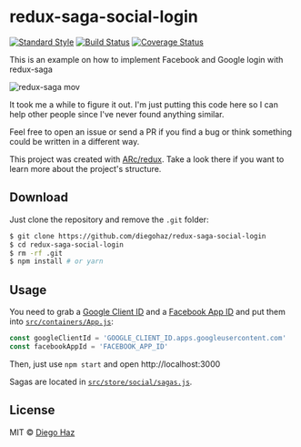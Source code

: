 # redux-saga-social-login
<p>
  <a href="http://standardjs.com"><img src="https://img.shields.io/badge/code%20style-standard-brightgreen.svg?style=flat-square" alt="Standard Style" /></a>
  <a href="https://travis-ci.org/diegohaz/redux-saga-social-login"><img src="https://img.shields.io/travis/diegohaz/redux-saga-social-login/master.svg?style=flat-square" alt="Build Status" /></a>
  <a href="https://codecov.io/gh/diegohaz/redux-saga-social-login/branch/master"><img src="https://img.shields.io/codecov/c/github/diegohaz/redux-saga-social-login/master.svg?style=flat-square" alt="Coverage Status" /></a>
</p>

This is an example on how to implement Facebook and Google login with redux-saga

![redux-saga mov](https://cloud.githubusercontent.com/assets/3068563/21574064/88251ff8-ced3-11e6-8c43-c211859beffe.gif)

It took me a while to figure it out. I'm just putting this code here so I can help other people since I've never found anything similar. 

Feel free to open an issue or send a PR if you find a bug or think something could be written in a different way.

This project was created with [ARc/redux](https://github.com/diegohaz/arc/tree/redux). Take a look there if you want to learn more about the project's structure.


## Download

Just clone the repository and remove the `.git` folder:

```sh
$ git clone https://github.com/diegohaz/redux-saga-social-login
$ cd redux-saga-social-login
$ rm -rf .git
$ npm install # or yarn
```

## Usage

You need to grab a [Google Client ID](https://developers.google.com/+/web/signin/) and a [Facebook App ID](https://developers.facebook.com) and put them into [`src/containers/App.js`](src/containers/App.js):
```js
const googleClientId = 'GOOGLE_CLIENT_ID.apps.googleusercontent.com'
const facebookAppId = 'FACEBOOK_APP_ID'
```

Then, just use `npm start` and open http://localhost:3000

Sagas are located in [`src/store/social/sagas.js`](src/store/social/sagas.js).

## License

MIT © [Diego Haz](https://github.com/diegohaz)

